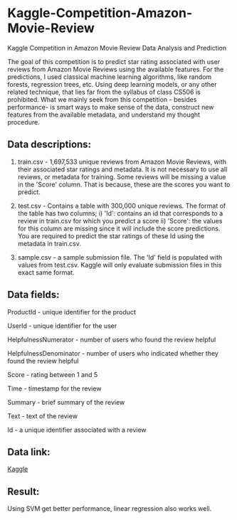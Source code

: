# Kaggle-Competition-Amazon-Movie-Review
Kaggle Competition in Amazon Movie Review Data Analysis and Prediction

The goal of this competition is to predict star rating associated with user reviews from Amazon Movie Reviews using the available features. For the predictions, I used classical machine learning algorithms, like random forests, regression trees, etc. Using deep learning models, or any other related technique, that lies far from the syllabus of class CS506 is prohibited. What we mainly seek from this competition - besides performance- is smart ways to make sense of the data, construct new features from the available metadata, and understand my thought procedure.

## Data descriptions:
1. train.csv - 1,697,533 unique reviews from Amazon Movie Reviews, with their associated star ratings and metadata. It is not necessary to use all reviews, or metadata for training. Some reviews will be missing a value in the 'Score' column. That is because, these are the scores you want to predict.

2. test.csv - Contains a table with 300,000 unique reviews. The format of the table has two columns; i) 'Id': contains an id that corresponds to a review in train.csv for which you predict a score ii) 'Score': the values for this column are missing since it will include the score predictions. You are required to predict the star ratings of these Id using the metadata in train.csv.

3. sample.csv - a sample submission file. The 'Id' field is populated with values from test.csv. Kaggle will only evaluate submission files in this exact same format.

## Data fields:

ProductId - unique identifier for the product

UserId - unique identifier for the user

HelpfulnessNumerator - number of users who found the review helpful

HelpfulnessDenominator - number of users who indicated whether they found the review helpful

Score - rating between 1 and 5

Time - timestamp for the review

Summary - brief summary of the review

Text - text of the review

Id - a unique identifier associated with a review


## Data link:
[Kaggle](https://www.kaggle.com/c/cs506-fall-2020/data)

## Result:
Using SVM get better performance, linear regression also works well. 

